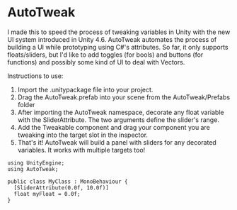 # AutoTweak

I made this to speed the process of tweaking variables in Unity with the new UI system introduced in Unity 4.6. AutoTweak automates the process of building a UI while prototyping using C#'s attributes.
So far, it only supports floats/sliders, but I'd like to add toggles (for bools) and buttons (for functions) and possibly some kind of UI to deal with Vectors.

Instructions to use:

1. Import the .unitypackage file into your project.
2. Drag the AutoTweak.prefab into your scene from the AutoTweak/Prefabs folder
3. After importing the AutoTweak namespace, decorate any float variable with the SliderAttribute. The two arguments define the slider's range.
4. Add the Tweakable component and drag your component you are tweaking into the target slot in the inspector.
5. That's it! AutoTweak will build a panel with sliders for any decorated variables. It works with multiple targets too!
```
using UnityEngine;
using AutoTweak;

public class MyClass : MonoBehaviour {
  [SliderAttribute(0.0f, 10.0f)]
  float myFloat = 0.0f;
}

```
